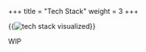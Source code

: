 +++
title = "Tech Stack"
weight = 3
+++

{{<image src="tech-stack.png" alt="tech stack visualized" caption="Our tech stack">}}

WIP
